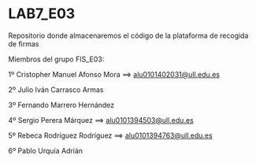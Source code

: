 # LAB7_E03
Repositorio donde almacenaremos el código de la plataforma de recogida de firmas

Miembros del grupo FIS_E03:

1º Cristopher Manuel Afonso Mora ==> alu0101402031@ull.edu.es

2º Julio Iván Carrasco Armas

3º Fernando Marrero Hernández

4º Sergio Perera Márquez ==> alu0101394503@ull.edu.es

5º Rebeca Rodríguez Rodríguez ==> alu0101394763@ull.edu.es

6º Pablo Urquía Adrián
